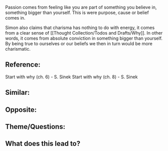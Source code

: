 Passion comes from feeling like you are part of something you believe in, something bigger than yourself. This is were purpose, cause or belief comes in.

Simon also claims that charisma has nothing to do with energy, it comes from a clear sense of [[Thought Collection/Todos and Drafts/Why]]. In other words, it comes from absolute conviction in something bigger than yourself. By being true to ourselves or our beliefs we then in turn would be more charismatic.

## Reference:
Start with why (ch. 6) - S. Sinek
Start with why (ch. 8) - S. Sinek

## Similar:

## Opposite: 

## Theme/Questions:

## What does this lead to?
